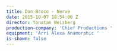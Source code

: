 ```yaml
---
title: Don Broco - Nerve
date: 2015-10-07 18:54:00 Z
director: Yonatan Weisberg
production-company: 'Chief Productions '
equipment: 'Arri Alexa Anamorphic '
is-shown: false
---
```


